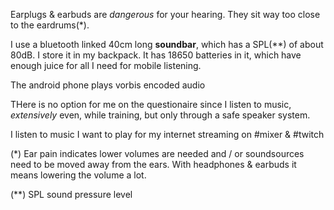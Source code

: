 Earplugs & earbuds are _dangerous_ for your hearing. They sit way too close to the eardrums(*).

I use a bluetooth linked 40cm long **soundbar**, which has a SPL(**) of about 80dB. I store it in my backpack. It has 18650 batteries in it, which have enough juice for all I need for mobile listening.

The android phone plays vorbis encoded audio

THere is no option for me on the questionaire since I listen to music, _extensively_ even, while training, but only through a safe speaker system.

I listen to music I want to play for my internet streaming on #mixer & #twitch

(*)
 Ear pain indicates lower volumes are needed and / or soundsources need to be moved away from the ears. With headphones & earbuds it means lowering the volume a lot.
 
 (**)
 SPL sound pressure level